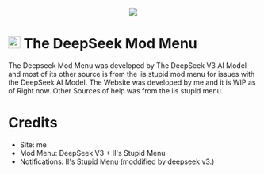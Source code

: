 

<p align="center">
  <a href="#"><img src="https://cdn.deepseek.com/chat/icon.png"></a>
</p>

# <img src="https://cdn.deepseek.com/chat/icon.png" width="24" height="24" alt="Deepseek" /> The DeepSeek Mod Menu

The Deepseek Mod Menu was developed by The DeepSeek V3 AI Model and most of its other source is from the iis stupid mod menu for issues with the DeepSeek AI Model. The Website was developed by me and it is WIP as of Right now. Other Sources of help was from the iis stupid menu.


# Credits
+ Site: me
+ Mod Menu: DeepSeek V3 + II's Stupid Menu
+ Notifications: II's Stupid Menu (moddified by deepseek v3.)